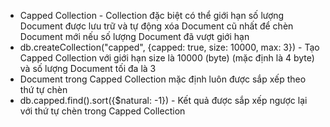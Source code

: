 - Capped Collection - Collection đặc biệt có thể giới hạn số lượng Document được lưu trữ và tự động xóa Document cũ nhất để chèn Document mới nếu số lượng Document đã vượt giới hạn
- db.createCollection("capped", {capped: true, size: 10000, max: 3}) - Tạo Capped Collection với giới hạn size là 10000 (byte) (mặc định là 4 byte) và số lượng Document tối đa là 3
- Document trong Capped Collection mặc định luôn được sắp xếp theo thứ tự chèn
- db.capped.find().sort({$natural: -1}) - Kết quả được sắp xếp ngược lại với thứ tự chèn trong Capped Collection
